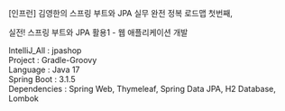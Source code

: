 [인프런] 김영한의 스프링 부트와 JPA 실무 완전 정복 로드맵 첫번째,

실전! 스프링 부트와 JPA 활용1 - 웹 애플리케이션 개발<br/>

IntelliJ_All : jpashop<br/>
Project : Gradle-Groovy<br/>
Language : Java 17 <br/>
Spring Boot : 3.1.5<br/>
Dependencies : Spring Web, Thymeleaf, Spring Data JPA, H2 Database, Lombok<br/>
